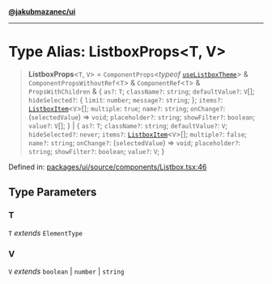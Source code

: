 [**@jakubmazanec/ui**](../README.md)

---

# Type Alias: ListboxProps\<T, V\>

> **ListboxProps**\<`T`, `V`\> = `ComponentProps`\<_typeof_
> [`useListboxTheme`](../variables/useListboxTheme.md)\> & `ComponentPropsWithoutRef`\<`T`\> &
> `ComponentRef`\<`T`\> & `PropsWithChildren` & \{ `as?`: `T`; `className?`: `string`;
> `defaultValue?`: `V`[]; `hideSelected?`: \{ `limit`: `number`; `message?`: `string`; \}; `items?`:
> [`ListboxItem`](ListboxItem.md)\<`V`\>[]; `multiple`: `true`; `name?`: `string`; `onChange?`:
> (`selectedValue`) => `void`; `placeholder?`: `string`; `showFilter?`: `boolean`; `value?`: `V`[];
> \} \| \{ `as?`: `T`; `className?`: `string`; `defaultValue?`: `V`; `hideSelected?`: `never`;
> `items?`: [`ListboxItem`](ListboxItem.md)\<`V`\>[]; `multiple?`: `false`; `name?`: `string`;
> `onChange?`: (`selectedValue`) => `void`; `placeholder?`: `string`; `showFilter?`: `boolean`;
> `value?`: `V`; \}

Defined in:
[packages/ui/source/components/Listbox.tsx:46](https://github.com/jakubmazanec/tools/blob/c36a857a499e2c0c4f38fc4405cb987b357adf10/packages/ui/source/components/Listbox.tsx#L46)

## Type Parameters

### T

`T` _extends_ `ElementType`

### V

`V` _extends_ `boolean` \| `number` \| `string`
